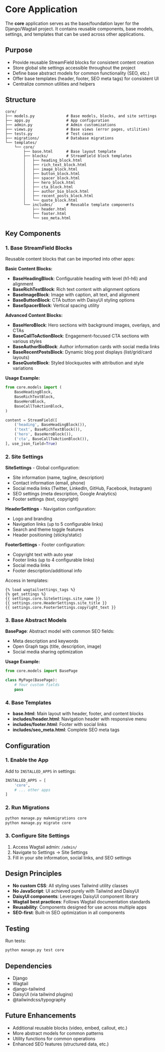 # Core Application

The **core** application serves as the base/foundation layer for the Django/Wagtail project. It contains reusable components, base models, settings, and templates that can be used across other applications.

## Purpose

- Provide reusable StreamField blocks for consistent content creation
- Store global site settings accessible throughout the project
- Define base abstract models for common functionality (SEO, etc.)
- Offer base templates (header, footer, SEO meta tags) for consistent UI
- Centralize common utilities and helpers

## Structure

```
core/
├── models.py              # Base models, blocks, and site settings
├── apps.py                # App configuration
├── admin.py               # Admin customizations
├── views.py               # Base views (error pages, utilities)
├── tests.py               # Test cases
├── migrations/            # Database migrations
└── templates/
    └── core/
        ├── base.html      # Base layout template
        ├── blocks/        # StreamField block templates
        │   ├── heading_block.html
        │   ├── rich_text_block.html
        │   ├── image_block.html
        │   ├── button_block.html
        │   ├── spacer_block.html
        │   ├── hero_block.html
        │   ├── cta_block.html
        │   ├── author_bio_block.html
        │   ├── recent_posts_block.html
        │   └── quote_block.html
        └── includes/      # Reusable template components
            ├── header.html
            ├── footer.html
            └── seo_meta.html
```

## Key Components

### 1. Base StreamField Blocks

Reusable content blocks that can be imported into other apps:

**Basic Content Blocks:**
- **BaseHeadingBlock**: Configurable heading with level (h1-h6) and alignment
- **BaseRichTextBlock**: Rich text content with alignment options
- **BaseImageBlock**: Image with caption, alt text, and alignment
- **BaseButtonBlock**: CTA button with DaisyUI styling options
- **BaseSpacerBlock**: Vertical spacing utility

**Advanced Content Blocks:**
- **BaseHeroBlock**: Hero sections with background images, overlays, and CTAs
- **BaseCallToActionBlock**: Engagement-focused CTA sections with various styles
- **BaseAuthorBioBlock**: Author information cards with social media links
- **BaseRecentPostsBlock**: Dynamic blog post displays (list/grid/card layouts)
- **BaseQuoteBlock**: Styled blockquotes with attribution and style variations

**Usage Example:**
```python
from core.models import (
    BaseHeadingBlock,
    BaseRichTextBlock,
    BaseHeroBlock,
    BaseCallToActionBlock,
)

content = StreamField([
    ('heading', BaseHeadingBlock()),
    ('text', BaseRichTextBlock()),
    ('hero', BaseHeroBlock()),
    ('cta', BaseCallToActionBlock()),
], use_json_field=True)
```

### 2. Site Settings

**SiteSettings** - Global configuration:
- Site information (name, tagline, description)
- Contact information (email, phone)
- Social media links (Twitter, LinkedIn, GitHub, Facebook, Instagram)
- SEO settings (meta description, Google Analytics)
- Footer settings (text, copyright)

**HeaderSettings** - Navigation configuration:
- Logo and branding
- Navigation links (up to 5 configurable links)
- Search and theme toggle features
- Header positioning (sticky/static)

**FooterSettings** - Footer configuration:
- Copyright text with auto year
- Footer links (up to 4 configurable links)
- Social media links
- Footer description/additional info

Access in templates:
```django
{% load wagtailsettings_tags %}
{% get_settings %}
{{ settings.core.SiteSettings.site_name }}
{{ settings.core.HeaderSettings.site_title }}
{{ settings.core.FooterSettings.copyright_text }}
```

### 3. Base Abstract Models

**BasePage**: Abstract model with common SEO fields:
- Meta description and keywords
- Open Graph tags (title, description, image)
- Social media sharing optimization

**Usage Example:**
```python
from core.models import BasePage

class MyPage(BasePage):
    # Your custom fields
    pass
```

### 4. Base Templates

- **base.html**: Main layout with header, footer, and content blocks
- **includes/header.html**: Navigation header with responsive menu
- **includes/footer.html**: Footer with social links
- **includes/seo_meta.html**: Complete SEO meta tags

## Configuration

### 1. Enable the App

Add to `INSTALLED_APPS` in settings:
```python
INSTALLED_APPS = [
    'core',
    # ... other apps
]
```

### 2. Run Migrations

```bash
python manage.py makemigrations core
python manage.py migrate core
```

### 3. Configure Site Settings

1. Access Wagtail admin: `/admin/`
2. Navigate to Settings → Site Settings
3. Fill in your site information, social links, and SEO settings

## Design Principles

- **No custom CSS**: All styling uses Tailwind utility classes
- **No JavaScript**: UI achieved purely with Tailwind and DaisyUI
- **DaisyUI components**: Leverages DaisyUI component library
- **Wagtail best practices**: Follows Wagtail documentation standards
- **Reusability**: Components designed for use across multiple apps
- **SEO-first**: Built-in SEO optimization in all components

## Testing

Run tests:
```bash
python manage.py test core
```

## Dependencies

- Django
- Wagtail
- django-tailwind
- DaisyUI (via tailwind plugins)
- @tailwindcss/typography

## Future Enhancements

- Additional reusable blocks (video, embed, callout, etc.)
- More abstract models for common patterns
- Utility functions for common operations
- Enhanced SEO features (structured data, etc.)
